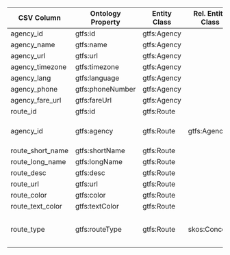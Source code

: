 | CSV Column           | Ontology Property | Entity Class | Rel. Entity Class | Subject Generation    | Join Condition | Datatype | Function Name | Function Output |
| --- | --- | --- | --- | --- | --- | --- | --- | --- |
| agency_id | gtfs:id | gtfs:Agency |  | http://transport.linkeddata.es/madrid/agency/{agency_id} |  | xsd:string |  |  |
| agency_name | gtfs:name | gtfs:Agency |  |  |  | foaf:name |  |  |
| agency_url | gtfs:url | gtfs:Agency |  |  |  | foaf:page |  |  |
| agency_timezone | gtfs:timezone | gtfs:Agency |  |  |  | xsd:string |  |  |
| agency_lang | gtfs:language | gtfs:Agency |  |  |  | xsd:string |  |  |
| agency_phone | gtfs:phoneNumber | gtfs:Agency |  |  |  | foaf:phone |  |  |
| agency_fare_url | gtfs:fareUrl | gtfs:Agency |  |  |  | foaf:page |  |  |
| route_id | gtfs:id | gtfs:Route |  | http://transport.linkeddata.es/madrid/route/{route_id} |  | xsd:string |  |  |
| agency_id | gtfs:agency | gtfs:Route | gtfs:Agency |  | `routes.csv`.`agency_id` == `agency.csv`.`agency_id` |  |  |  |
| route_short_name | gtfs:shortName | gtfs:Route |  |  |  | xsd:string |  |  |
| route_long_name | gtfs:longName | gtfs:Route |  |  |  | xsd:string |  |  |
| route_desc | gtfs:desc | gtfs:Route |  |  |  | xsd:string |  |  |
| route_url | gtfs:url | gtfs:Route |  |  |  | foaf:page |  |  |
| route_color | gtfs:color | gtfs:Route |  |  |  | xsd:string |  |  |
| route_text_color | gtfs:textColor | gtfs:Route |  |  |  | xsd:string |  |  |
| route_type | gtfs:routeType | gtfs:Route | skos:Concept |  |  |  | `map_route_type` | `http://transport.linkeddata.es/kos/route-type/{output}` where output can be: `tram`, `subway`, `rail`, `bus`, `ferry`, `cable-tram`, `aerial-lift`, `funicular`, `trolleybus`, `monorail` |
